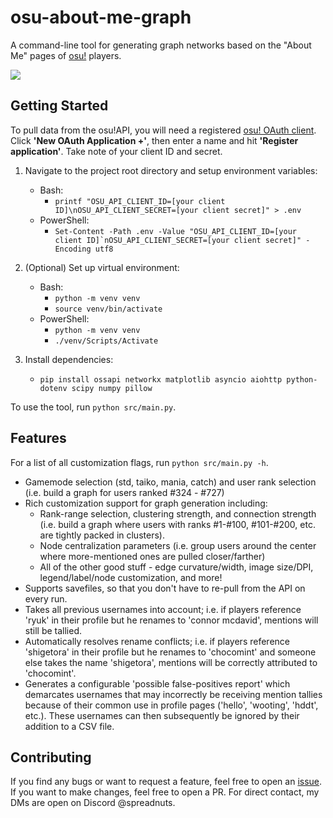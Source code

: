 # osu-about-me-graph

A command-line tool for generating graph networks based on the "About Me" pages of [osu!](https://osu.ppy.sh) players.

![](media/example-500.png)

## Getting Started
To pull data from the osu!API, you will need a registered [osu! OAuth client](https://osu.ppy.sh/home/account/edit). Click **'New OAuth Application +'**, then enter a name and hit **'Register application'**. Take note of your client ID and secret.

1. Navigate to the project root directory and setup environment variables:
    - Bash:
        - `printf "OSU_API_CLIENT_ID=[your client ID]\nOSU_API_CLIENT_SECRET=[your client secret]" > .env`
    - PowerShell:
        - ``Set-Content -Path .env -Value "OSU_API_CLIENT_ID=[your client ID]`nOSU_API_CLIENT_SECRET=[your client secret]" -Encoding utf8``

2. (Optional) Set up virtual environment:
    - Bash:
        - `python -m venv venv`
        - `source venv/bin/activate`
    - PowerShell:
        - `python -m venv venv`
        - `./venv/Scripts/Activate`

3. Install dependencies:
    - `pip install ossapi networkx matplotlib asyncio aiohttp python-dotenv scipy numpy pillow`

To use the tool, run `python src/main.py`.

## Features
For a list of all customization flags, run `python src/main.py -h`.
- Gamemode selection (std, taiko, mania, catch) and user rank selection (i.e. build a graph for users ranked #324 - #727)
- Rich customization support for graph generation including:
    - Rank-range selection, clustering strength, and connection strength (i.e. build a graph where users with ranks #1-#100, #101-#200, etc. are tightly packed in clusters).
    - Node centralization parameters (i.e. group users around the center where more-mentioned ones are pulled closer/farther)
    - All of the other good stuff - edge curvature/width, image size/DPI, legend/label/node customization, and more!
- Supports savefiles, so that you don't have to re-pull from the API on every run.
- Takes all previous usernames into account; i.e. if players reference 'ryuk' in their profile but he renames to 'connor mcdavid', mentions will still be tallied.
- Automatically resolves rename conflicts; i.e. if players reference 'shigetora' in their profile but he renames to 'chocomint' and someone else takes the name 'shigetora', mentions will be correctly attributed to 'chocomint'.
- Generates a configurable 'possible false-positives report' which demarcates usernames that may incorrectly be receiving mention tallies because of their common use in profile pages ('hello', 'wooting', 'hddt', etc.). These usernames can then subsequently be ignored by their addition to a CSV file.

## Contributing
If you find any bugs or want to request a feature, feel free to open an [issue](https://github.com/mbalsdon/osu-about-me-graph/issues). If you want to make changes, feel free to open a PR. For direct contact, my DMs are open on Discord @spreadnuts.
